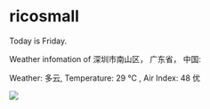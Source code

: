 # ricosmall

Today is Friday.

Weather infomation of 深圳市南山区， 广东省， 中国: 

Weather: 多云, Temperature: 29 ℃ , Air Index: 48 优

<img src="https://github-readme-stats.vercel.app/api?username=ricosmall&show_icons=true" />

